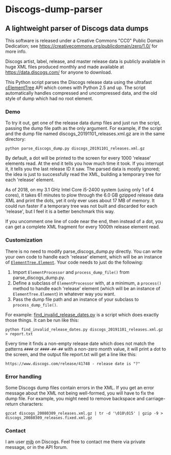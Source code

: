 # Discogs-dump-parser
## A lightweight parser of Discogs data dumps

This software is released under a Creative Commons "CC0" Public Domain Dedication; see https://creativecommons.org/publicdomain/zero/1.0/ for more info.

Discogs artist, label, release, and master release data is publicly available in huge XML files produced monthly and made available at https://data.discogs.com/ for anyone to download.

This Python script parses the Discogs release data using the ultrafast [cElementTree](https://docs.python.org/2/library/xml.etree.elementtree.html) API which comes with Python 2.5 and up. The script automatically handles compressed and uncompressed data, and the old style of dump which had no root element.

### Demo

To try it out, get one of the release data dump files and just run the script, passing the dump file path as the only argument. For example, if the script and the dump file named discogs_20191101_releases.xml.gz are in the same directory:

    python parse_discogs_dump.py discogs_20191101_releases.xml.gz

By default, a dot will be printed to the screen for every 1000 'release' elements read. At the end it tells you how much time it took. If you interrupt it, it tells you the last release ID it saw. The parsed data is mostly ignored; the idea is just to successfully read the XML, building a temporary tree for each 'release' element.

As of 2018, on my 3.1 GHz Intel Core i5-2400 system (using only 1 of 4 cores), it takes 61 minutes to plow through the 6.0 GB gzipped release data XML and print the dots, yet it only ever uses about 17 MB of memory. It could run faster if a temporary tree was not built and discarded for each 'release', but I feel it is a better benchmark this way.

If you uncomment one line of code near the end, then instead of a dot, you can get a complete XML fragment for every 1000th release element read.

### Customization

There is no need to modify parse_discogs_dump.py directly. You can write your own code to handle each 'release' element, which will be an instance of [`ElementTree.Element`](https://docs.python.org/2/library/xml.etree.elementtree.html#element-objects). Your code needs to just do the following:

1. Import `ElementProcessor` and `process_dump_file()` from parse_discogs_dump.py.
2. Define a subclass of `ElementProcessor` with, at a minimum, a `process()` method to handle each 'release' element (which will be an instance of `ElementTree.Element`) in whatever way you want.
3. Pass the dump file path and an instance of your subclass to `process_dump_file()`.

For example: [find_invalid_release_dates.py](https://pastebin.com/Acutu7xE) is a script which does exactly those things. It can be run like this:

    python find_invalid_release_dates.py discogs_20191101_releases.xml.gz > report.txt

Every time it finds a non-empty release date which does not match the patterns `####` or `####-##-##` with a non-zero month value, it will print a dot to the screen, and the output file report.txt will get a line like this:

    https://www.discogs.com/release/41748 - release date is "?"

### Error handling

Some Discogs dump files contain errors in the XML. If you get an error message about the XML not being well-formed, you will have to fix the dump file. For example, you might need to remove backspace and carriage-return characters:

    gzcat discogs_20080309_releases.xml.gz | tr -d '\010\015' | gzip -9 > discogs_20080309_releases.fixed.xml.gz

### Contact

I am user [mjb](https://www.discogs.com/user/mjb) on Discogs. Feel free to contact me there via private message, or in the API forum.
